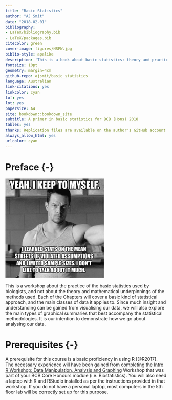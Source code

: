 ```yaml
--- 
title: "Basic Statistics"
author: "AJ Smit"
date: "2018-02-01"
bibliography:
- LaTeX/bibliography.bib
- LaTeX/packages.bib
citecolor: green
cover-image: figures/NSFW.jpg
biblio-style: apalike
description: 'This is a book about basic statistics: theory and practice.'
fontsize: 10pt
geometry: margin=4cm
github-repo: ajsmit/basic_statistics
language: Australian
link-citations: yes
linkcolor: cyan
lof: yes
lot: yes
papersize: A4
site: bookdown::bookdown_site
subtitle: A primer in basic statistics for BCB (Hons) 2018
tables: yes
thanks: Replication files are available on the author's GitHub account
always_allow_html: yes
urlcolor: cyan
---
```


# Preface {-}

<img src="figures/walberg_assumptions.jpeg" width="308" />

This is a workshop about the practice of the basic statistics used by biologists, and not about the theory and mathematical underpinnings of the methods used. Each of the Chapters will cover a basic kind of statistical approach, and the main classes of data it applies to. Since much insight and understanding can be gained from visualising our data, we will also explore the main types of graphical summaries that best accompany the statistical methodologies. It is our intention to demonstrate how we go about analysing our data. 

# Prerequisites {-}
A prerequisite for this course is a basic proficiency in using R [@R2017]. The necessary experience will have been gained from completing the [Intro R Workshop: Data Manipulation, Analysis and Graphing](https://robwschlegel.github.io/Intro_R_Workshop/) Workshop that was part of your BCB Core Honours module (i.e. Biostatistics). You will also need a laptop with R and RStudio installed as per the instructions provided in that workshop. If you do not have a personal laptop, most computers in the 5th floor lab will be correctly set up for this purpose.



